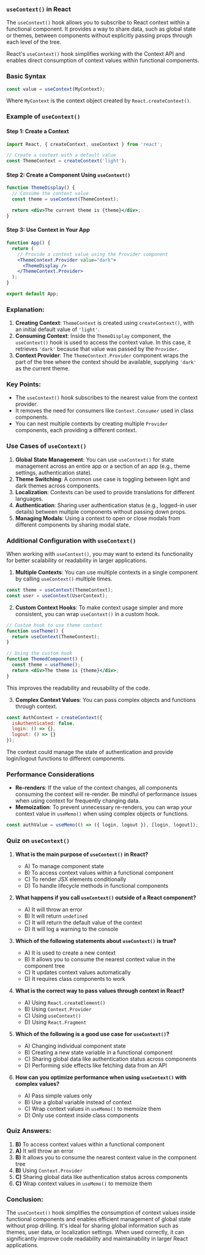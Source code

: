 ### `useContext()` in React

The `useContext()` hook allows you to subscribe to React context within a functional component. It provides a way to share data, such as global state or themes, between components without explicitly passing props through each level of the tree.

React's `useContext()` hook simplifies working with the Context API and enables direct consumption of context values within functional components.

### Basic Syntax

```jsx
const value = useContext(MyContext);
```

Where `MyContext` is the context object created by `React.createContext()`.

### Example of `useContext()`

#### Step 1: Create a Context

```jsx
import React, { createContext, useContext } from 'react';

// Create a context with a default value
const ThemeContext = createContext('light');
```

#### Step 2: Create a Component Using `useContext()`

```jsx
function ThemeDisplay() {
  // Consume the context value
  const theme = useContext(ThemeContext);

  return <div>The current theme is {theme}</div>;
}
```

#### Step 3: Use Context in Your App

```jsx
function App() {
  return (
    // Provide a context value using the Provider component
    <ThemeContext.Provider value="dark">
      <ThemeDisplay />
    </ThemeContext.Provider>
  );
}

export default App;
```

### Explanation:

1. **Creating Context**: `ThemeContext` is created using `createContext()`, with an initial default value of `'light'`.
2. **Consuming Context**: Inside the `ThemeDisplay` component, the `useContext()` hook is used to access the context value. In this case, it retrieves `'dark'` because that value was passed by the `Provider`.
3. **Context Provider**: The `ThemeContext.Provider` component wraps the part of the tree where the context should be available, supplying `'dark'` as the current theme.

### Key Points:

- The `useContext()` hook subscribes to the nearest value from the context provider.
- It removes the need for consumers like `Context.Consumer` used in class components.
- You can nest multiple contexts by creating multiple `Provider` components, each providing a different context.

### Use Cases of `useContext()`

1. **Global State Management**: You can use `useContext()` for state management across an entire app or a section of an app (e.g., theme settings, authentication state).
2. **Theme Switching**: A common use case is toggling between light and dark themes across components.
3. **Localization**: Contexts can be used to provide translations for different languages.
4. **Authentication**: Sharing user authentication status (e.g., logged-in user details) between multiple components without passing down props.
5. **Managing Modals**: Using a context to open or close modals from different components by sharing modal state.

### Additional Configuration with `useContext()`

When working with `useContext()`, you may want to extend its functionality for better scalability or readability in larger applications.

1. **Multiple Contexts**: You can use multiple contexts in a single component by calling `useContext()` multiple times.
  
```jsx
const theme = useContext(ThemeContext);
const user = useContext(UserContext);
```

2. **Custom Context Hooks**: To make context usage simpler and more consistent, you can wrap `useContext()` in a custom hook.

```jsx
// Custom hook to use theme context
function useTheme() {
  return useContext(ThemeContext);
}

// Using the custom hook
function ThemedComponent() {
  const theme = useTheme();
  return <div>The theme is {theme}</div>;
}
```

This improves the readability and reusability of the code.

3. **Complex Context Values**: You can pass complex objects and functions through context.

```jsx
const AuthContext = createContext({
  isAuthenticated: false,
  login: () => {},
  logout: () => {}
});
```

The context could manage the state of authentication and provide login/logout functions to different components.

### Performance Considerations

- **Re-renders**: If the value of the context changes, all components consuming the context will re-render. Be mindful of performance issues when using context for frequently changing data.
- **Memoization**: To prevent unnecessary re-renders, you can wrap your context value in `useMemo()` when using complex objects or functions.

```jsx
const authValue = useMemo(() => ({ login, logout }), [login, logout]);
```

### Quiz on `useContext()`

1. **What is the main purpose of `useContext()` in React?**
   - A) To manage component state
   - B) To access context values within a functional component
   - C) To render JSX elements conditionally
   - D) To handle lifecycle methods in functional components

2. **What happens if you call `useContext()` outside of a React component?**
   - A) It will throw an error
   - B) It will return `undefined`
   - C) It will return the default value of the context
   - D) It will log a warning to the console

3. **Which of the following statements about `useContext()` is true?**
   - A) It is used to create a new context
   - B) It allows you to consume the nearest context value in the component tree
   - C) It updates context values automatically
   - D) It requires class components to work

4. **What is the correct way to pass values through context in React?**
   - A) Using `React.createElement()`
   - B) Using `Context.Provider`
   - C) Using `useContext()`
   - D) Using `React.Fragment`

5. **Which of the following is a good use case for `useContext()`?**
   - A) Changing individual component state
   - B) Creating a new state variable in a functional component
   - C) Sharing global data like authentication status across components
   - D) Performing side effects like fetching data from an API

6. **How can you optimize performance when using `useContext()` with complex values?**
   - A) Pass simple values only
   - B) Use a global variable instead of context
   - C) Wrap context values in `useMemo()` to memoize them
   - D) Only use context inside class components

### Quiz Answers:

1. **B)** To access context values within a functional component
2. **A)** It will throw an error
3. **B)** It allows you to consume the nearest context value in the component tree
4. **B)** Using `Context.Provider`
5. **C)** Sharing global data like authentication status across components
6. **C)** Wrap context values in `useMemo()` to memoize them

### Conclusion:

The `useContext()` hook simplifies the consumption of context values inside functional components and enables efficient management of global state without prop drilling. It's ideal for sharing global information such as themes, user data, or localization settings. When used correctly, it can significantly improve code readability and maintainability in larger React applications.